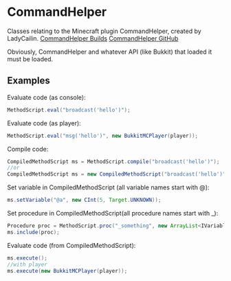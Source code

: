 CommandHelper
======
Classes relating to the Minecraft plugin CommandHelper, created by LadyCailin.
[CommandHelper Builds](http://builds.enginehub.org/job/commandhelper)
[CommandHelper GitHub](https://github.com/sk89q/CommandHelper)

Obviously, CommandHelper and whatever API (like Bukkit) that loaded it must be loaded.

Examples
------
Evaluate code (as console):
```java
MethodScript.eval("broadcast('hello')");
```

Evaluate code (as player):
```java
MethodScript.eval("msg('hello')", new BukkitMCPlayer(player));
```

Compile code:
```java
CompiledMethodScript ms = MethodScript.compile("broadcast('hello')");
//or
CompiledMethodScript ms = new CompiledMethodScript("broadcast('hello')");
```

Set variable in CompiledMethodScript (all variable names start with @):
```java
ms.setVariable("@a", new CInt(5, Target.UNKNOWN));
```

Set procedure in CompiledMethodScript(all procedure names start with _):
```java
Procedure proc = MethodScript.proc("_something", new ArrayList<IVariable>(), "broadcast('hello')");
ms.include(proc);
```

Evaluate code (from CompiledMethodScript):
```java
ms.execute();
//with player
ms.execute(new BukkitMCPlayer(player));
```
